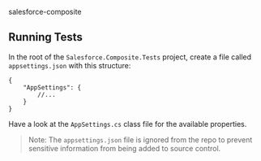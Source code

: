 salesforce-composite

## Running Tests

In the root of the `Salesforce.Composite.Tests` project, create a file called `appsettings.json` with this structure:

```
{
	"AppSettings": {
		//...
	}
}
```

Have a look at the `AppSettings.cs` class file for the available properties.

> Note: The `appsettings.json` file is ignored from the repo to prevent sensitive information from being added to source control.